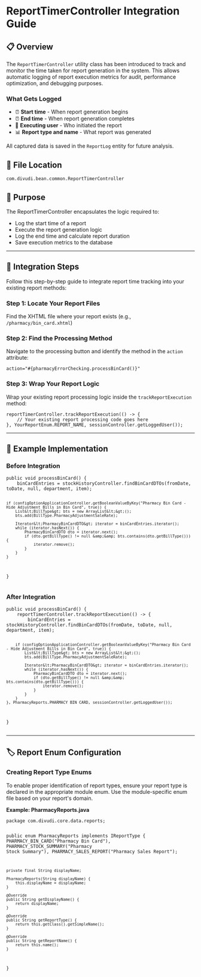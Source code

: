 <html>
<body>
<!--StartFragment--><html><head></head><body><h1>ReportTimerController Integration Guide</h1>
<h2>📋 Overview</h2>
<p>The <code>ReportTimerController</code> utility class has been introduced to track and monitor the time taken for report generation in the system. This allows automatic logging of report execution metrics for audit, performance optimization, and debugging purposes.</p>
<h3>What Gets Logged</h3>
<ul>
<li>⏰ <strong>Start time</strong> - When report generation begins</li>
<li>⏰ <strong>End time</strong> - When report generation completes</li>
<li>👤 <strong>Executing user</strong> - Who initiated the report</li>
<li>📊 <strong>Report type and name</strong> - What report was generated</li>
</ul>
<p>All captured data is saved in the <code>ReportLog</code> entity for future analysis.</p>
<h2>📁 File Location</h2>
<pre><code>com.divudi.bean.common.ReportTimerController
</code></pre>
<h2>🎯 Purpose</h2>
<p>The ReportTimerController encapsulates the logic required to:</p>
<ul>
<li>Log the start time of a report</li>
<li>Execute the report generation logic</li>
<li>Log the end time and calculate report duration</li>
<li>Save execution metrics to the database</li>
</ul>
<hr>
<h2>🔧 Integration Steps</h2>
<p>Follow this step-by-step guide to integrate report time tracking into your existing report methods:</p>
<h3>Step 1: Locate Your Report Files</h3>
<p>Find the XHTML file where your report exists (e.g., <code>/pharmacy/bin_card.xhtml</code>)</p>
<h3>Step 2: Find the Processing Method</h3>
<p>Navigate to the processing button and identify the method in the <code>action</code> attribute:</p>
<pre><code class="language-xhtml">action="#{pharmacyErrorChecking.processBinCard()}"
</code></pre>
<h3>Step 3: Wrap Your Report Logic</h3>
<p>Wrap your existing report processing logic inside the <code>trackReportExecution</code> method:</p>
<pre><code class="language-java">reportTimerController.trackReportExecution(() -&gt; {
    // Your existing report processing code goes here
}, YourReportEnum.REPORT_NAME, sessionController.getLoggedUser());
</code></pre>
<hr>
<h2>📝 Example Implementation</h2>
<h3>Before Integration</h3>
<pre><code class="language-java">public void processBinCard() {
    binCardEntries = stockHistoryController.findBinCardDTOs(fromDate, toDate, null, department, item);
    
    if (configOptionApplicationController.getBooleanValueByKey("Pharmacy Bin Card - Hide Adjustment Bills in Bin Card", true)) {
        List&lt;BillType&gt; bts = new ArrayList&lt;&gt;();
        bts.add(BillType.PharmacyAdjustmentSaleRate);
        
        Iterator&lt;PharmacyBinCardDTO&gt; iterator = binCardEntries.iterator();
        while (iterator.hasNext()) {
            PharmacyBinCardDTO dto = iterator.next();
            if (dto.getBillType() != null &amp;&amp; bts.contains(dto.getBillType())) {
                iterator.remove();
            }
        }
    }
}
</code></pre>
<h3>After Integration</h3>
<pre><code class="language-java">public void processBinCard() {
    reportTimerController.trackReportExecution(() -&gt; {
        binCardEntries = stockHistoryController.findBinCardDTOs(fromDate, toDate, null, department, item);
        
        if (configOptionApplicationController.getBooleanValueByKey("Pharmacy Bin Card - Hide Adjustment Bills in Bin Card", true)) {
            List&lt;BillType&gt; bts = new ArrayList&lt;&gt;();
            bts.add(BillType.PharmacyAdjustmentSaleRate);
            
            Iterator&lt;PharmacyBinCardDTO&gt; iterator = binCardEntries.iterator();
            while (iterator.hasNext()) {
                PharmacyBinCardDTO dto = iterator.next();
                if (dto.getBillType() != null &amp;&amp; bts.contains(dto.getBillType())) {
                    iterator.remove();
                }
            }
        }
    }, PharmacyReports.PHARMACY_BIN_CARD, sessionController.getLoggedUser());
}
</code></pre>
<hr>
<h2>🏷️ Report Enum Configuration</h2>
<h3>Creating Report Type Enums</h3>
<p>To enable proper identification of report types, ensure your report type is declared in the appropriate module enum. Use the module-specific enum file based on your report's domain.</p>
<p><strong>Example: PharmacyReports.java</strong></p>
<pre><code class="language-java">package com.divudi.core.data.reports;

public enum PharmacyReports implements IReportType {
    PHARMACY_BIN_CARD("Pharmacy Bin Card"),
    PHARMACY_STOCK_SUMMARY("Pharmacy Stock Summary"),
    PHARMACY_SALES_REPORT("Pharmacy Sales Report");
    
    private final String displayName;
    
    PharmacyReports(String displayName) {
        this.displayName = displayName;
    }
    
    @Override
    public String getDisplayName() {
        return displayName;
    }
    
    @Override
    public String getReportType() {
        return this.getClass().getSimpleName();
    }
    
    @Override
    public String getReportName() {
        return this.name();
    }
}
</code></pre>


</body></html><!--EndFragment-->
</body>
</html>